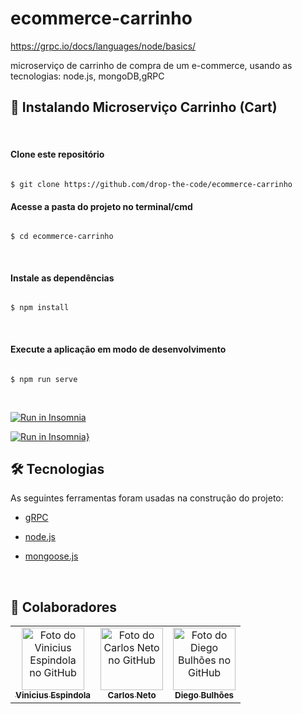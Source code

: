 # ecommerce-carrinho

https://grpc.io/docs/languages/node/basics/

microserviço de carrinho de compra de um e-commerce,
usando as tecnologias:
node.js, mongoDB,gRPC


## 🚀 Instalando Microserviço Carrinho (Cart)

<br>

#### Clone este repositório 

````

$ git clone https://github.com/drop-the-code/ecommerce-carrinho

````

#### Acesse a pasta do projeto no terminal/cmd

```

$ cd ecommerce-carrinho

```

<br>

#### Instale as dependências

```

$ npm install

```
<br>


#### Execute a aplicação em modo de desenvolvimento

```

$ npm run serve

```

<br>

<a href="https://insomnia.rest/run/?label=cart&uri=https%3A%2F%2Fgithub.com%2Fdrop-the-code%2Fecommerce-carrinho%2Fblob%2Fmain%2Fresources%2FInsomnia_gRPC_ecommerce_cart" target="_blank"><img src="https://insomnia.rest/images/run.svg" alt="Run in Insomnia"></a>

[![Run in Insomnia}](https://insomnia.rest/images/run.svg)](https://insomnia.rest/run/?label=cart&uri=https%3A%2F%2Fgithub.com%2Fdrop-the-code%2Fecommerce-carrinho%2Fblob%2Fmain%2Fresources%2FInsomnia_gRPC_ecommerce_cart)

## 🛠 Tecnologias

  

As seguintes ferramentas foram usadas na construção do projeto:

  

- [gRPC](https://grpc.io/)

- [node.js](https://nodejs.org/en/)

- [mongoose.js](https://mongoosejs.com/)

<br>




## 🤝 Colaboradores


<table>
<tr>

<td  align="center">
<a  href="#">
<img  src="https://avatars2.githubusercontent.com/u/41531003?s=460&v=4"  width="100px;"  alt="Foto do Vinicius Espindola no GitHub"/><br>
<sub>
<b>Vinicius Espindola</b>
</sub>
</a>
</td>


<td  align="center">
<a  href="#">
<img  src="https://avatars.githubusercontent.com/u/43504729?v=4"  width="100px;"  alt="Foto do Carlos Neto no GitHub"/><br>
<sub>
<b>Carlos Neto</b>
</sub>
</a>
</td>

<td  align="center">
<a  href="#">
<img  src="https://avatars.githubusercontent.com/u/30512619?v=4"  width="100px;"  alt="Foto do Diego Bulhões no GitHub"/><br>
<sub>
<b>Diego Bulhões</b>
</sub>
</a>
</td>

</tr>
</table>